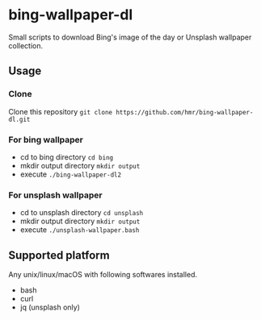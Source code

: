 # bing-wallpaper-dl
Small scripts to download Bing's image of the day or Unsplash wallpaper collection.

## Usage

### Clone
Clone this repository `git clone https://github.com/hmr/bing-wallpaper-dl.git`

### For bing wallpaper
- cd to bing directory `cd bing`
- mkdir output directory `mkdir output`
- execute `./bing-wallpaper-dl2`

### For unsplash wallpaper
- cd to unsplash directory `cd unsplash`
- mkdir output directory `mkdir output`
- execute `./unsplash-wallpaper.bash`


## Supported platform
Any unix/linux/macOS with following softwares installed.
- bash
- curl
- jq (unsplash only)

